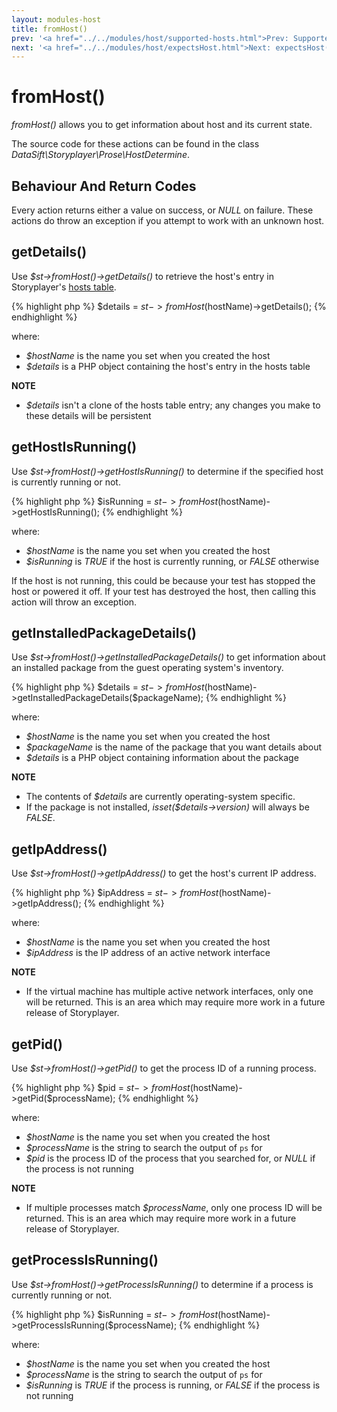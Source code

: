 ```yaml
---
layout: modules-host
title: fromHost()
prev: '<a href="../../modules/host/supported-hosts.html">Prev: Supported Hosts</a>'
next: '<a href="../../modules/host/expectsHost.html">Next: expectsHost()</a>'
---
```


# fromHost()

_fromHost()_ allows you to get information about host and its current state.

The source code for these actions can be found in the class _DataSift\Storyplayer\Prose\HostDetermine_.

## Behaviour And Return Codes

Every action returns either a value on success, or _NULL_ on failure.  These actions do throw an exception if you attempt to work with an unknown host.

## getDetails()

Use _$st->fromHost()->getDetails()_ to retrieve the host's entry in Storyplayer's [hosts table](../hoststable/how-hosts-are-remembered.html).

{% highlight php %}
$details = $st->fromHost($hostName)->getDetails();
{% endhighlight %}

where:

* _$hostName_ is the name you set when you created the host
* _$details_ is a PHP object containing the host's entry in the hosts table

__NOTE__

* _$details_ isn't a clone of the hosts table entry; any changes you make to these details will be persistent

## getHostIsRunning()

Use _$st->fromHost()->getHostIsRunning()_ to determine if the specified host is currently running or not.

{% highlight php %}
$isRunning = $st->fromHost($hostName)->getHostIsRunning();
{% endhighlight %}

where:

* _$hostName_ is the name you set when you created the host
* _$isRunning_ is _TRUE_ if the host is currently running, or _FALSE_ otherwise

If the host is not running, this could be because your test has stopped the host or powered it off.  If your test has destroyed the host, then calling this action will throw an exception.

## getInstalledPackageDetails()

Use _$st->fromHost()->getInstalledPackageDetails()_ to get information about an installed package from the guest operating system's inventory.

{% highlight php %}
$details = $st->fromHost($hostName)->getInstalledPackageDetails($packageName);
{% endhighlight %}

where:

* _$hostName_ is the name you set when you created the host
* _$packageName_ is the name of the package that you want details about
* _$details_ is a PHP object containing information about the package

__NOTE__

* The contents of _$details_ are currently operating-system specific.
* If the package is not installed, _isset($details->version)_ will always be _FALSE_.

## getIpAddress()

Use _$st->fromHost()->getIpAddress()_ to get the host's current IP address.

{% highlight php %}
$ipAddress = $st->fromHost($hostName)->getIpAddress();
{% endhighlight %}

where:

* _$hostName_ is the name you set when you created the host
* _$ipAddress_ is the IP address of an active network interface

__NOTE__

* If the virtual machine has multiple active network interfaces, only one will be returned.  This is an area which may require more work in a future release of Storyplayer.

## getPid()

Use _$st->fromHost()->getPid()_ to get the process ID of a running process.

{% highlight php %}
$pid = $st->fromHost($hostName)->getPid($processName);
{% endhighlight %}

where:

* _$hostName_ is the name you set when you created the host
* _$processName_ is the string to search the output of `ps` for
* _$pid_ is the process ID of the process that you searched for, or _NULL_ if the process is not running

__NOTE__

* If multiple processes match _$processName_, only one process ID will be returned.  This is an area which may require more work in a future release of Storyplayer.

## getProcessIsRunning()

Use _$st->fromHost()->getProcessIsRunning()_ to determine if a process is currently running or not.

{% highlight php %}
$isRunning = $st->fromHost($hostName)->getProcessIsRunning($processName);
{% endhighlight %}

where:

* _$hostName_ is the name you set when you created the host
* _$processName_ is the string to search the output of `ps` for
* _$isRunning_ is _TRUE_ if the process is running, or _FALSE_ if the process is not running
